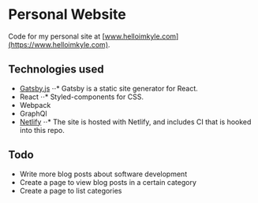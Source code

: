 # Personal Website
Code for my personal site at [www.helloimkyle.com](https://www.helloimkyle.com).

## Technologies used
* [Gatsby.js](https://www.gatsbyjs.org)
⋅⋅* Gatsby is a static site generator for React.
* React
⋅⋅* Styled-components for CSS.
* Webpack
* GraphQl
* [Netlify](https://www.netlify.com)
⋅⋅* The site is hosted with Netlify, and includes CI that is hooked into this repo.

## Todo 
* Write more blog posts about software development
* Create a page to view blog posts in a certain category
* Create a page to list categories
